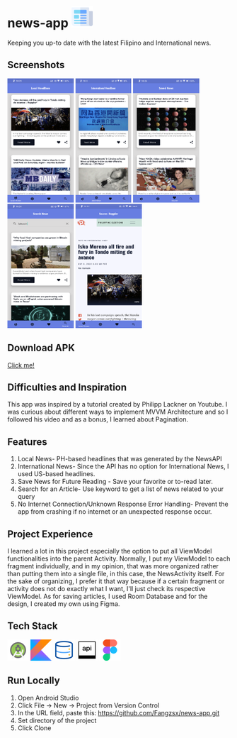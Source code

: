 # news-app <img src="https://github.com/Fangzsx/news-app/blob/master/app/src/main/assets/icon.png?raw=true" width="48" height="48">
Keeping you up-to date with the latest Filipino and International news.
## Screenshots
<img src="https://github.com/Fangzsx/news-app/blob/master/app/src/main/assets/Screenshot_20220508-102350_news-app.png?raw=true" width="150" height="280"> <img src="https://github.com/Fangzsx/news-app/blob/master/app/src/main/assets/Screenshot_20220508-102356_news-app.png?raw=true" height="280"> <img src="https://github.com/Fangzsx/news-app/blob/master/app/src/main/assets/Screenshot_20220508-102403_news-app.png?raw=true" width="150" height="280"> <img src="https://github.com/Fangzsx/news-app/blob/master/app/src/main/assets/Screenshot_20220508-102426_news-app.png?raw=true" width="150" height="280"> <img src="https://github.com/Fangzsx/news-app/blob/master/app/src/main/assets/Screenshot_20220508-102758_news-app.png?raw=true" width="150" height="280">


## Download APK
[Click me!](https://github.com/Fangzsx/news-app/raw/master/app/release/app-release.apk)


## Difficulties and Inspiration
This app was inspired by a tutorial created by Philipp Lackner on Youtube. I was curious about different ways to implement MVVM Architecture and so I followed his video and as a bonus, I learned about Pagination.

## Features
1. Local News- PH-based headlines that was generated by the NewsAPI
2. International News- Since the API has no option for International News, I used US-based headlines.
3. Save News for Future Reading - Save your favorite or to-read later.
4. Search for an Article- Use keyword to get a list of news related to your query
5. No Internet Connection/Unknown Response Error Handling- Prevent the app from crashing if no internet or an unexpected response occur.


## Project Experience
I learned a lot in this project especially the option to put all ViewModel functionalities into the parent Activity. Normally, I put my ViewModel to each fragment individually, and in my opinion, that was more organized rather than putting them into a single file, in this case, the NewsActivity itself. For the sake of organizing, I prefer it that way because if a certain fragment or activity does not do exactly what I want, I'll just check its respective ViewModel. As for saving articles, I used Room Database and for the design, I created my own using Figma.

## Tech Stack
<img src="https://github.com/Fangzsx/apar-app/blob/master/app/src/main/assets/android-studio.png?raw=true" width="48" height="48" title ="Android Studio">  <img src="https://github.com/Fangzsx/apar-app/blob/master/app/src/main/assets/kotlin.png?raw=true" width="48" height="48" title ="Kotlin">  <img src="https://github.com/Fangzsx/news-app/blob/master/app/src/main/assets/database.png?raw=true" width="48" height="48" title ="ROOM Database">  <img src="https://github.com/Fangzsx/news-app/blob/master/app/src/main/assets/api.png?raw=true" width="48" height="48" title ="REST-API">  <img src="https://github.com/Fangzsx/news-app/blob/master/app/src/main/assets/figma.png?raw=true" width="48" height="48" title ="Figma">

## Run Locally
1. Open Android Studio
2. Click File -> New -> Project from Version Control 
3. In the URL field, paste this: https://github.com/Fangzsx/news-app.git
4. Set directory of the project
5. Click Clone

